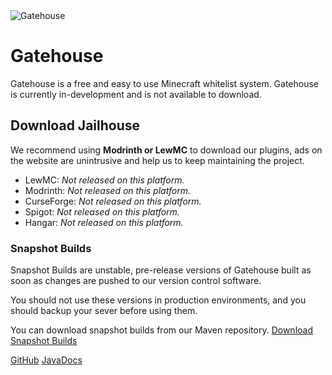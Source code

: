 <img src="GH-Banner.png" style="block" alt="Gatehouse" />

# Gatehouse
Gatehouse is a free and easy to use Minecraft whitelist system. Gatehouse is currently in-development and is not available to download.

## Download Jailhouse
We recommend using **Modrinth or LewMC** to download our plugins, ads on the website are unintrusive and help us to keep maintaining the project.

* LewMC: _Not released on this platform._
* Modrinth: _Not released on this platform._
* CurseForge: _Not released on this platform._
* Spigot: _Not released on this platform._
* Hangar: _Not released on this platform._

### Snapshot Builds
Snapshot Builds are unstable, pre-release versions of Gatehouse built as soon as changes are pushed to our version control software.

You should not use these versions in production environments, and you should backup your sever before using them.

You can download snapshot builds from our Maven repository. [Download Snapshot Builds](https://repo.lewmc.net/#/snapshots/net/lewmc/gatehouse)

<seealso>
    <category ref="opensource">
        <a href="https://github.com/lewmc/jailhouse">GitHub</a>
        <a href="https://lewmc.github.io/Jailhouse">JavaDocs</a>
    </category>
</seealso>